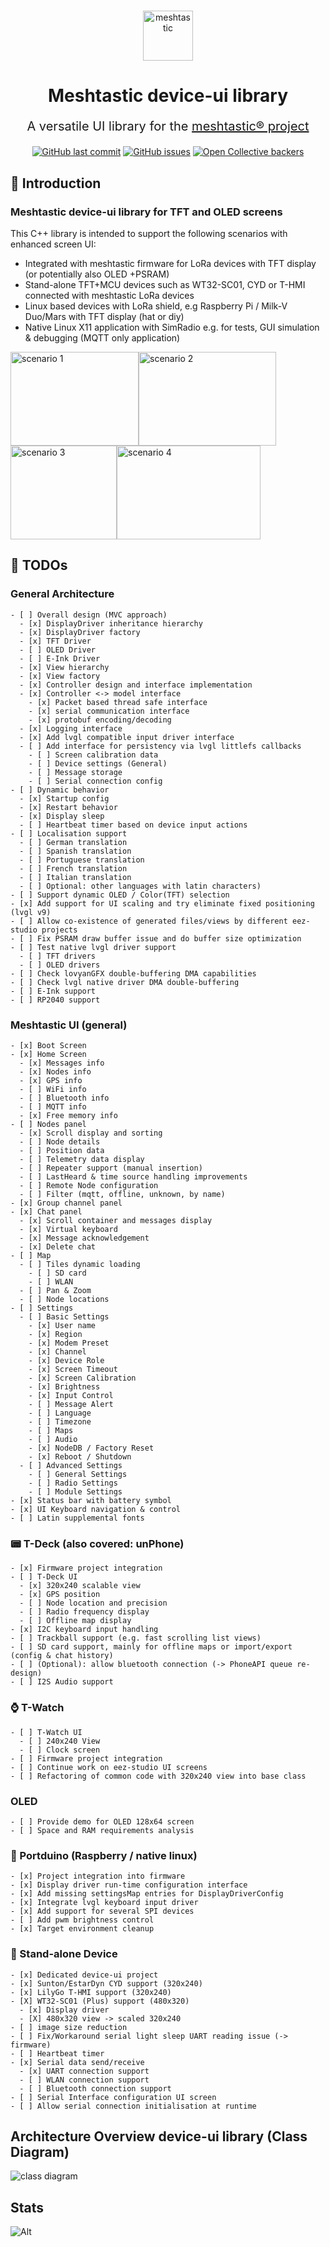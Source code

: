 #

<div align="center">

<img alt="meshtastic" src="https://avatars.githubusercontent.com/u/61627050?s=200&v=4" width="80" height="80">

  <h1 align="center"> Meshtastic device-ui library</h1>
  <p style="font-size:20px;" align="center">A versatile UI library for the <a href="https://meshtastic.org">meshtastic® project</a> </p>
</div>

<!--Project specific badges here-->

<p align="center">
<a href="">
    <img alt="GitHub last commit" src="https://img.shields.io/github/last-commit/meshtastic/device-ui"></a>
    <a href="https://github.com/meshtastic/device-ui/issues">
    <img alt="GitHub issues" src="https://img.shields.io/github/issues/meshtastic/device-ui"></a>
  <a href="https://opencollective.com/meshtastic">
    <img alt="Open Collective backers" src="https://img.shields.io/opencollective/backers/meshtastic?label=support%20meshtastic">
  </a>
</p>
<div style="text-align: center;">

</div>

## :wave: Introduction

### Meshtastic device-ui library for TFT and OLED screens

This C++ library is intended to support the following scenarios with enhanced screen UI:

- Integrated with meshtastic firmware for LoRa devices with TFT display (or potentially also OLED +PSRAM)
- Stand-alone TFT+MCU devices such as WT32-SC01, CYD or T-HMI connected with meshtastic LoRa devices
- Linux based devices with LoRa shield, e.g Raspberry Pi / Milk-V Duo/Mars with TFT display (hat or diy)
- Native Linux X11 application with SimRadio e.g. for tests, GUI simulation & debugging (MQTT only application)

<img src="docs/T-Deck.jpg" alt="scenario 1" width="205" height="150"><img src="docs/CYD.png" alt="scenario 2" width="220" height="150"><img src="docs/Pi400-TFT.jpg" alt="scenario 3" width="170" height="150"><img src="docs/X11.png" alt="scenario 4" width="230" height="150">

## :pencil: TODOs

### General Architecture

    - [ ] Overall design (MVC approach)
      - [x] DisplayDriver inheritance hierarchy
      - [x] DisplayDriver factory
      - [x] TFT Driver
      - [ ] OLED Driver
      - [ ] E-Ink Driver
      - [x] View hierarchy
      - [x] View factory
      - [x] Controller design and interface implementation
      - [x] Controller <-> model interface
        - [x] Packet based thread safe interface
        - [x] serial communication interface
        - [x] protobuf encoding/decoding
      - [x] Logging interface
      - [x] Add lvgl compatible input driver interface
      - [ ] Add interface for persistency via lvgl littlefs callbacks
        - [ ] Screen calibration data
        - [ ] Device settings (General)
        - [ ] Message storage
        - [ ] Serial connection config
    - [ ] Dynamic behavior
      - [x] Startup config
      - [x] Restart behavior
      - [x] Display sleep
      - [ ] Heartbeat timer based on device input actions
    - [ ] Localisation support
      - [ ] German translation
      - [ ] Spanish translation
      - [ ] Portuguese translation
      - [ ] French translation
      - [ ] Italian translation
      - [ ] Optional: other languages with latin characters)
    - [ ] Support dynamic OLED / Color(TFT) selection
    - [x] Add support for UI scaling and try eliminate fixed positioning (lvgl v9)
    - [ ] Allow co-existence of generated files/views by different eez-studio projects
    - [ ] Fix PSRAM draw buffer issue and do buffer size optimization
    - [ ] Test native lvgl driver support
      - [ ] TFT drivers
      - [ ] OLED drivers
    - [ ] Check lovyanGFX double-buffering DMA capabilities
    - [ ] Check lvgl native driver DMA double-buffering
    - [ ] E-Ink support
    - [ ] RP2040 support

### Meshtastic UI (general)

    - [x] Boot Screen
    - [x] Home Screen
      - [x] Messages info
      - [x] Nodes info
      - [x] GPS info
      - [ ] WiFi info
      - [ ] Bluetooth info
      - [ ] MQTT info
      - [x] Free memory info
    - [ ] Nodes panel
      - [x] Scroll display and sorting
      - [ ] Node details
      - [ ] Position data
      - [ ] Telemetry data display
      - [ ] Repeater support (manual insertion)
      - [ ] LastHeard & time source handling improvements
      - [ ] Remote Node configuration
      - [ ] Filter (mqtt, offline, unknown, by name)
    - [x] Group channel panel
    - [x] Chat panel
      - [x] Scroll container and messages display
      - [x] Virtual keyboard
      - [x] Message acknowledgement
      - [x] Delete chat
    - [ ] Map
      - [ ] Tiles dynamic loading
        - [ ] SD card
        - [ ] WLAN
      - [ ] Pan & Zoom
      - [ ] Node locations
    - [ ] Settings
      - [ ] Basic Settings
        - [x] User name
        - [x] Region
        - [x] Modem Preset
        - [x] Channel
        - [x] Device Role
        - [x] Screen Timeout
        - [x] Screen Calibration
        - [x] Brightness
        - [x] Input Control
        - [ ] Message Alert
        - [ ] Language
        - [ ] Timezone
        - [ ] Maps
        - [ ] Audio
        - [x] NodeDB / Factory Reset
        - [x] Reboot / Shutdown
      - [ ] Advanced Settings
        - [ ] General Settings
        - [ ] Radio Settings
        - [ ] Module Settings
    - [x] Status bar with battery symbol
    - [x] UI Keyboard navigation & control
    - [ ] Latin supplemental fonts

### :pager: T-Deck (also covered: unPhone)

    - [x] Firmware project integration
    - [ ] T-Deck UI
      - [x] 320x240 scalable view
      - [x] GPS position
      - [ ] Node location and precision
      - [ ] Radio frequency display
      - [ ] Offline map display
    - [x] I2C keyboard input handling
    - [ ] Trackball support (e.g. fast scrolling list views)
    - [ ] SD card support, mainly for offline maps or import/export (config & chat history)
    - [ ] (Optional): allow bluetooth connection (-> PhoneAPI queue re-design)
    - [ ] I2S Audio support

### :watch: T-Watch

    - [ ] T-Watch UI
      - [ ] 240x240 View
      - [ ] Clock screen
    - [ ] Firmware project integration
    - [ ] Continue work on eez-studio UI screens
    - [ ] Refactoring of common code with 320x240 view into base class

### OLED

    - [ ] Provide demo for OLED 128x64 screen
    - [ ] Space and RAM requirements analysis

### :penguin: Portduino (Raspberry / native linux)

    - [x] Project integration into firmware
    - [x] Display driver run-time configuration interface
    - [x] Add missing settingsMap entries for DisplayDriverConfig
    - [x] Integrate lvgl keyboard input driver
    - [x] Add support for several SPI devices
    - [ ] Add pwm brightness control
    - [x] Target environment cleanup

### :iphone: Stand-alone Device

    - [x] Dedicated device-ui project
    - [x] Sunton/EstarDyn CYD support (320x240)
    - [x] LilyGo T-HMI support (320x240)
    - [X] WT32-SC01 (Plus) support (480x320)
      - [x] Display driver
      - [X] 480x320 view -> scaled 320x240
    - [ ] image size reduction
    - [ ] Fix/Workaround serial light sleep UART reading issue (-> firmware)
    - [ ] Heartbeat timer
    - [x] Serial data send/receive
      - [x] UART connection support
      - [ ] WLAN connection support
      - [ ] Bluetooth connection support
    - [ ] Serial Interface configuration UI screen
    - [ ] Allow serial connection initialisation at runtime

## Architecture Overview device-ui library (Class Diagram)

<img src="docs/class-diagram.png" alt="class diagram">

## Stats

![Alt](https://repobeats.axiom.co/api/embed/13969b386b951b28cd1eb19ec1bbcf364318ddf7.svg "Repobeats analytics image")

